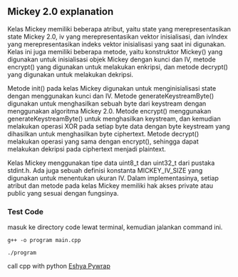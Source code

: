 ## Mickey 2.0 explanation

Kelas Mickey memiliki beberapa atribut, yaitu state yang merepresentasikan state Mickey 2.0, iv yang merepresentasikan vektor inisialisasi, dan ivIndex yang merepresentasikan indeks vektor inisialisasi yang saat ini digunakan. Kelas ini juga memiliki beberapa metode, yaitu konstruktor Mickey() yang digunakan untuk inisialisasi objek Mickey dengan kunci dan IV, metode encrypt() yang digunakan untuk melakukan enkripsi, dan metode decrypt() yang digunakan untuk melakukan dekripsi.

Metode init() pada kelas Mickey digunakan untuk menginisialisasi state dengan menggunakan kunci dan IV. Metode generateKeystreamByte() digunakan untuk menghasilkan sebuah byte dari keystream dengan menggunakan algoritma Mickey 2.0. Metode encrypt() menggunakan generateKeystreamByte() untuk menghasilkan keystream, dan kemudian melakukan operasi XOR pada setiap byte data dengan byte keystream yang dihasilkan untuk menghasilkan byte ciphertext. Metode decrypt() melakukan operasi yang sama dengan encrypt(), sehingga dapat melakukan dekripsi pada ciphertext menjadi plaintext.

Kelas Mickey menggunakan tipe data uint8_t dan uint32_t dari pustaka stdint.h. Ada juga sebuah definisi konstanta MICKEY_IV_SIZE yang digunakan untuk menentukan ukuran IV. Dalam implementasinya, setiap atribut dan metode pada kelas Mickey memiliki hak akses private atau public yang sesuai dengan fungsinya.

### Test Code
masuk ke directory code lewat terminal, kemudian jalankan command ini.


`g++ -o program main.cpp`

`./program`


call cpp with python [Eshya Pywrap](https://github.com/Eshya/pywrap_example)

